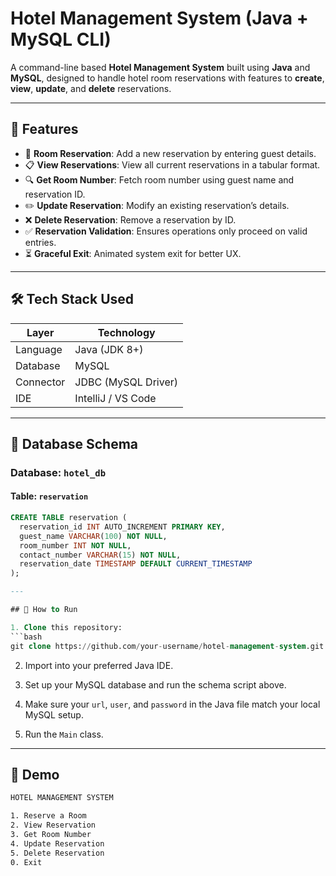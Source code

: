 # Hotel Management System (Java + MySQL CLI)

A command-line based **Hotel Management System** built using **Java** and **MySQL**, designed to handle hotel room reservations with features to **create**, **view**, **update**, and **delete** reservations.

---

## 🚀 Features

- 🏨 **Room Reservation**: Add a new reservation by entering guest details.
- 📋 **View Reservations**: View all current reservations in a tabular format.
- 🔍 **Get Room Number**: Fetch room number using guest name and reservation ID.
- ✏️ **Update Reservation**: Modify an existing reservation’s details.
- ❌ **Delete Reservation**: Remove a reservation by ID.
- ✅ **Reservation Validation**: Ensures operations only proceed on valid entries.
- ⏳ **Graceful Exit**: Animated system exit for better UX.

---

## 🛠️ Tech Stack Used

| Layer       | Technology         |
|-------------|--------------------|
| Language    | Java (JDK 8+)      |
| Database    | MySQL              |
| Connector   | JDBC (MySQL Driver)|
| IDE         | IntelliJ / VS Code |

---

## 💾 Database Schema

### Database: `hotel_db`

#### Table: `reservation`
```sql
CREATE TABLE reservation (
  reservation_id INT AUTO_INCREMENT PRIMARY KEY,
  guest_name VARCHAR(100) NOT NULL,
  room_number INT NOT NULL,
  contact_number VARCHAR(15) NOT NULL,
  reservation_date TIMESTAMP DEFAULT CURRENT_TIMESTAMP
);

---

## 📂 How to Run

1. Clone this repository:
```bash
git clone https://github.com/your-username/hotel-management-system.git
```

2. Import into your preferred Java IDE.

3. Set up your MySQL database and run the schema script above.

4. Make sure your `url`, `user`, and `password` in the Java file match your local MySQL setup.

5. Run the `Main` class.

---

## 📸 Demo
```bash
HOTEL MANAGEMENT SYSTEM

1. Reserve a Room
2. View Reservation
3. Get Room Number
4. Update Reservation
5. Delete Reservation
0. Exit
```


